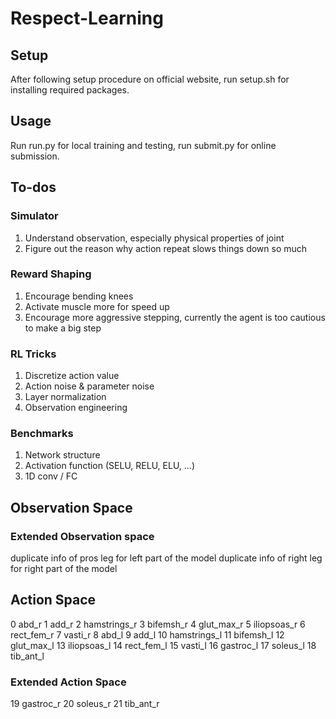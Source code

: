 # Respect-Learning

## Setup
After following setup procedure on official website, run setup.sh for installing required packages.

## Usage
Run run.py for local training and testing, run submit.py for online submission.

## To-dos
### Simulator
1. Understand observation, especially physical properties of joint
2. Figure out the reason why action repeat slows things down so much
### Reward Shaping
1. Encourage bending knees
2. Activate muscle more for speed up
3. Encourage more aggressive stepping, currently the agent is too cautious to make a big step
### RL Tricks
1. Discretize action value
2. Action noise & parameter noise
3. Layer normalization
4. Observation engineering
### Benchmarks
1. Network structure
2. Activation function (SELU, RELU, ELU, ...)
3. 1D conv / FC


## Observation Space
### Extended Observation space
duplicate info of pros leg for left part of the model
duplicate info of right leg for right part of the model

## Action Space
0   abd_r
1   add_r
2   hamstrings_r
3   bifemsh_r
4   glut_max_r
5   iliopsoas_r
6   rect_fem_r
7   vasti_r
8   abd_l
9   add_l
10   hamstrings_l
11   bifemsh_l
12   glut_max_l
13   iliopsoas_l
14   rect_fem_l
15   vasti_l
16   gastroc_l
17   soleus_l
18   tib_ant_l 

### Extended Action Space
19   gastroc_r
20   soleus_r
21   tib_ant_r 
